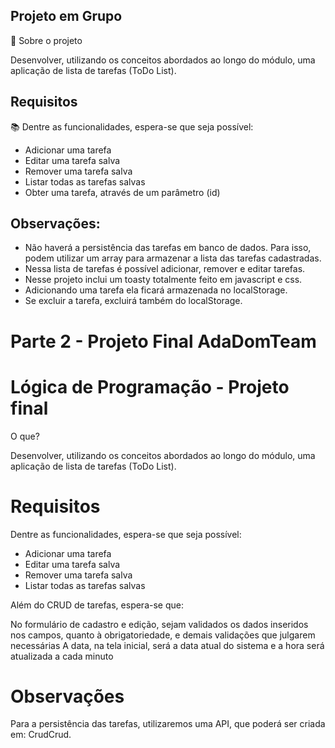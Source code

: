## Projeto em Grupo

📂 Sobre o projeto

Desenvolver, utilizando os conceitos abordados ao longo do módulo, uma aplicação de lista de tarefas (ToDo List).

## Requisitos

📚 Dentre as funcionalidades, espera-se que seja possível:

- Adicionar uma tarefa
- Editar uma tarefa salva
- Remover uma tarefa salva
- Listar todas as tarefas salvas
- Obter uma tarefa, através de um parâmetro (id)

## Observações:

- Não haverá a persistência das tarefas em banco de dados. Para isso, podem utilizar um array para armazenar a lista das tarefas cadastradas.
- Nessa lista de tarefas é possível adicionar, remover e editar tarefas.
- Nesse projeto inclui um toasty totalmente feito em javascript e css.
- Adicionando uma tarefa ela ficará armazenada no localStorage.
- Se excluir a tarefa, excluirá também do localStorage.

# Parte 2 - Projeto Final AdaDomTeam

# Lógica de Programação - Projeto final

O que?

Desenvolver, utilizando os conceitos abordados ao longo do módulo, uma aplicação de lista de tarefas (ToDo List).

# Requisitos
Dentre as funcionalidades, espera-se que seja possível:

- Adicionar uma tarefa
- Editar uma tarefa salva
- Remover uma tarefa salva
- Listar todas as tarefas salvas
  
Além do CRUD de tarefas, espera-se que:

No formulário de cadastro e edição, sejam validados os dados inseridos nos campos, quanto à obrigatoriedade, e demais validações que julgarem necessárias
A data, na tela inicial, será a data atual do sistema e a hora será atualizada a cada minuto

# Observações
Para a persistência das tarefas, utilizaremos uma API, que poderá ser criada em: CrudCrud.
